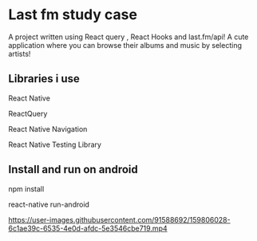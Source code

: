 # **Last fm study case** 
<!-- -->
A project written using React query , React Hooks and last.fm/api!
A cute application where you can browse their albums and music by selecting artists!


## Libraries i use

React Native   

ReactQuery  

React Native Navigation

React Native Testing Library 
<!-- -->

## Install and run on android

npm install 

react-native run-android




https://user-images.githubusercontent.com/91588692/159806028-6c1ae39c-6535-4e0d-afdc-5e3546cbe719.mp4


